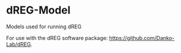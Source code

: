 # dREG-Model
Models used for running dREG

For use with the dREG software package: https://github.com/Danko-Lab/dREG.
